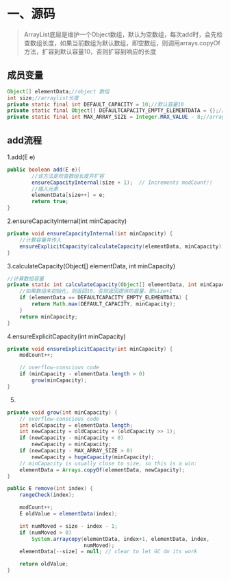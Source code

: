 # 一、源码

> ArrayList底层是维护一个Object数组，默认为空数组，每次add时，会先检查数组长度，如果当前数组为默认数组，即空数组，则调用arrays.copyOf方法，扩容到默认容量10，否则扩容到响应的长度

## 成员变量

```java
Object[] elementData;//object 数组
int size;//arraylist长度
private static final int DEFAULT_CAPACITY = 10;//默认容量10
private static final Object[] DEFAULTCAPACITY_EMPTY_ELEMENTDATA = {};//默认数组，初始化为空数组
private static final int MAX_ARRAY_SIZE = Integer.MAX_VALUE - 8;//arraylist的最大容量
```

## add流程

1.add(E e)

```java
public boolean add(E e){
        //该方法是检查数组长度并扩容
        ensureCapacityInternal(size + 1);  // Increments modCount!!
        //插入元素
        elementData[size++] = e;
        return true;
}
```

2.ensureCapacityInternal(int minCapacity)

```java
private void ensureCapacityInternal(int minCapacity) {
    //计算容量并传入
    ensureExplicitCapacity(calculateCapacity(elementData, minCapacity));
}
```

3.calculateCapacity(Object[] elementData, int minCapacity)

```java
//计算数组容量
private static int calculateCapacity(Object[] elementData, int minCapacity) {
    //如果数组未初始化，则返回10，否则返回提供的容量，即size+1
    if (elementData == DEFAULTCAPACITY_EMPTY_ELEMENTDATA) {
        return Math.max(DEFAULT_CAPACITY, minCapacity);
    }
    return minCapacity;
}
```

4.ensureExplicitCapacity(int minCapacity)

```java
private void ensureExplicitCapacity(int minCapacity) {
    modCount++;

    // overflow-conscious code
    if (minCapacity - elementData.length > 0)
        grow(minCapacity);
}
```



5.

```java
private void grow(int minCapacity) {
    // overflow-conscious code
    int oldCapacity = elementData.length;
    int newCapacity = oldCapacity + (oldCapacity >> 1);
    if (newCapacity - minCapacity < 0)
        newCapacity = minCapacity;
    if (newCapacity - MAX_ARRAY_SIZE > 0)
        newCapacity = hugeCapacity(minCapacity);
    // minCapacity is usually close to size, so this is a win:
    elementData = Arrays.copyOf(elementData, newCapacity);
}
```



```java
public E remove(int index) {
    rangeCheck(index);

    modCount++;
    E oldValue = elementData(index);

    int numMoved = size - index - 1;
    if (numMoved > 0)
        System.arraycopy(elementData, index+1, elementData, index,
                         numMoved);
    elementData[--size] = null; // clear to let GC do its work

    return oldValue;
}
```